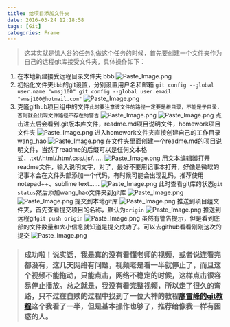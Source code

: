 ```yaml
---
title: 给项目添加文件夹
date: 2016-03-24 12:18:58
tags: [Git]
categories: Frame
---
```

> 这其实就是饥人谷的任务3,做这个任务的时候，首先要创建一个文件夹作为自己的远程git库接受文件夹，具体操作如下：
<!-- more -->
1. 在本地新建接受远程目录文件夹 bbb
![Paste_Image.png](http://upload-images.jianshu.io/upload_images/1606281-e03956ba678032f6.png?imageMogr2/auto-orient/strip%7CimageView2/2/w/1240)
2. 初始化文件夹`bbb`的git设置，分别设置用户名和邮箱
`git config --global user.name "wmsj100"
git config --global user.email "wmsj100@hotmail.com"`
![Paste_Image.png](http://upload-images.jianshu.io/upload_images/1606281-26a6999f802a48b9.png?imageMogr2/auto-orient/strip%7CimageView2/2/w/1240)
3. 克隆github项目组中的文件`此时要注意该文件的路径一定要是根目录，不能是子目录，否则就会出现文件路径不存在的警告`
![Paste_Image.png](http://upload-images.jianshu.io/upload_images/1606281-3ee97aa4587787d7.png?imageMogr2/auto-orient/strip%7CimageView2/2/w/1240)
![Paste_Image.png](http://upload-images.jianshu.io/upload_images/1606281-da51a52108cf0d2d.png?imageMogr2/auto-orient/strip%7CimageView2/2/w/1240)
点击进去后会看到.git版本库文件，readme.md项目说明文件，homework项目文件夹
![Paste_Image.png](http://upload-images.jianshu.io/upload_images/1606281-337469591dcab71a.png?imageMogr2/auto-orient/strip%7CimageView2/2/w/1240)
进入homework文件夹直接创建自己的工作目录wang_hao
![Paste_Image.png](http://upload-images.jianshu.io/upload_images/1606281-9a2987575b9dfc6b.png?imageMogr2/auto-orient/strip%7CimageView2/2/w/1240)
在文件夹里面创建一个readme.md的项目说明文件，当然了readme的后缀可以是任何文本格式，.txt/.html/.htm/.css/.js/……
![Paste_Image.png](http://upload-images.jianshu.io/upload_images/1606281-4fefcdbee26d2b9a.png?imageMogr2/auto-orient/strip%7CimageView2/2/w/1240)
用文本编辑器打开readme文件，输入说明文字，对了，最好不要用记事本打开，好像是微软的记事本会在文件头部添加一个代码，有时候可能会出现乱码，推荐使用notepad++、sublime text……
![Paste_Image.png](http://upload-images.jianshu.io/upload_images/1606281-3d7b16537e57e75f.png?imageMogr2/auto-orient/strip%7CimageView2/2/w/1240)
此时查看git库的状态`git status`然后添加wang_hao文件夹到git库
![Paste_Image.png](http://upload-images.jianshu.io/upload_images/1606281-c2b952055115657e.png?imageMogr2/auto-orient/strip%7CimageView2/2/w/1240)
![Paste_Image.png](http://upload-images.jianshu.io/upload_images/1606281-3725f3114d57f907.png?imageMogr2/auto-orient/strip%7CimageView2/2/w/1240)
提交到本地git库
![Paste_Image.png](http://upload-images.jianshu.io/upload_images/1606281-68facd0888b425e0.png?imageMogr2/auto-orient/strip%7CimageView2/2/w/1240)
推送到项目组文件夹，首先查看提交项目的名称，默认为`origin`
![Paste_Image.png](http://upload-images.jianshu.io/upload_images/1606281-5ff93e02e971b667.png?imageMogr2/auto-orient/strip%7CimageView2/2/w/1240)
推送到远程git`git push origin`
![Paste_Image.png](http://upload-images.jianshu.io/upload_images/1606281-14d1d874bdd403f8.png?imageMogr2/auto-orient/strip%7CimageView2/2/w/1240)
虽然有警告提示，但是看到底部的文件数量和大小信息就知道是提交成功了。可以去github看看刚刚这次的提交
![Paste_Image.png](http://upload-images.jianshu.io/upload_images/1606281-5a83cc954fea39a5.png?imageMogr2/auto-orient/strip%7CimageView2/2/w/1240)
> ### 成功啦！说实话，我是真的没有看懂老师的视频，或者说连看完都没有，这几天网络有问题，视频老是看一半就停止了，而且这个视频不能拖动，只能点击，网络不稳定的时候，这样点击很容易停止播放。总之就是，我没有看完整视频，所以走了很久的弯路，只不过在自赎的过程中找到了一位大神的教程[廖雪峰的git教程](http://www.liaoxuefeng.com/wiki/0013739516305929606dd18361248578c67b8067c8c017b000#0)这个我看了一半，但是基本操作也够了，推荐给像我一样有困惑的人。
